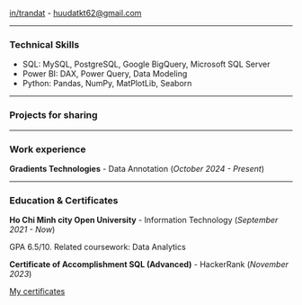 

[in/trandat](https://www.linkedin.com/in/dat-tran-2202dt/) - huudatkt62@gmail.com
***
### **Technical Skills**
- SQL: MySQL, PostgreSQL, Google BigQuery, Microsoft SQL Server
- Power BI: DAX, Power Query, Data Modeling
- Python: Pandas, NumPy, MatPlotLib, Seaborn
***
### **Projects for sharing**


***
### **Work experience**
**Gradients Technologies** - Data Annotation (_October 2024 - Present_)

***
### **Education & Certificates**
**Ho Chi Minh city Open University** - Information Technology (_September 2021 - Now_)

GPA 6.5/10. Related coursework:  Data Analytics

**Certificate of Accomplishment SQL (Advanced)** - HackerRank (_November 2023_)

[My certificates](https://drive.google.com/drive/folders/16_1Z4JNGYq5xh54CKEUZ7Tja7tMvjwmP?usp=sharing)
